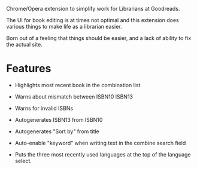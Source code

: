 Chrome/Opera extension to simplify work for Librarians at Goodreads.

The UI for book editing is at times not optimal and this extension does
various things to make life as a librarian easier.

Born out of a feeling that things should be easier, and a lack of
ability to fix the actual site.

Features
===

* Highlights most recent book in the combination list

* Warns about mismatch between ISBN10 ISBN13

* Warns for invalid ISBNs

* Autogenerates ISBN13 from ISBN10

* Autogenerates "Sort by" from title

* Auto-enable "keyword" when writing text in the combine search field

* Puts the three most recently used languages at the top of the language select.

